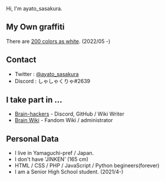 Hi, I'm ayato_sasakura.

## My Own graffiti 
There are [200 colors as white](https://github.com/yude/ahnmika-white). (2022/05 -)

## Contact

- Twitter : [@ayato_sasakura](https://twitter.com/ayato_sasakura)
- Discord : しゃしゃくりゃ#2639

## I take part in ...

- [Brain-hackers](https://github.com/brain-hackers) - Discord, GitHub / Wiki Writer
- [Brain Wiki](https://brain.fandom.com/ja/wiki/Brain_Wiki) - Fandom Wiki / administrator

## Personal Data

- I live in Yamaguchi-pref / Japan.
- I don't have 'JINKEN' (165 cm)
- HTML / CSS / PHP / JavaScript / Python begineers(forever)
- I am a Senior High School student. (2021/4-)
